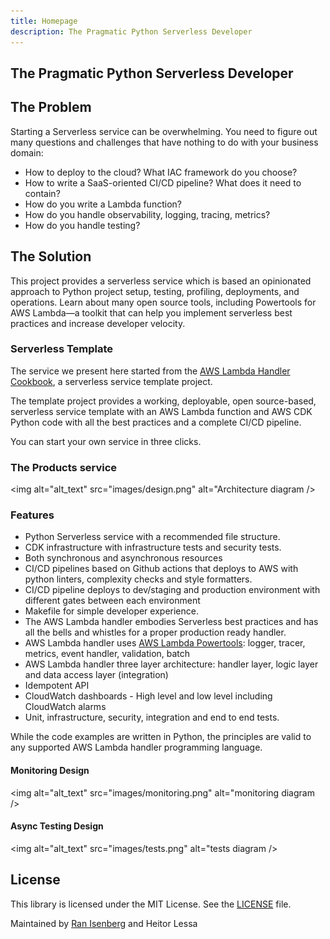 ```yaml
---
title: Homepage
description: The Pragmatic Python Serverless Developer
---
```

## **The Pragmatic Python Serverless Developer**

## **The Problem**

Starting a Serverless service can be overwhelming. You need to figure out many questions and challenges that have nothing to do with your business domain:

- How to deploy to the cloud? What IAC framework do you choose?
- How to write a SaaS-oriented CI/CD pipeline? What does it need to contain?
- How do you write a Lambda function?
- How do you handle observability, logging, tracing, metrics?
- How do you handle testing?

## **The Solution**

This project provides a serverless service which is based an opinionated approach to Python project setup, testing, profiling, deployments, and operations.
Learn about many open source tools, including Powertools for AWS Lambda—a toolkit that can help you implement serverless best practices and increase developer velocity.

### **Serverless Template**

The service we present here started from the [AWS Lambda Handler Cookbook](https://github.com/ran-isenberg/aws-lambda-handler-cookbook), a serverless service template project.

The template project provides a working, deployable, open source-based, serverless service template with an AWS Lambda function and AWS CDK Python code with all the best practices and a complete CI/CD pipeline.

You can start your own service in three clicks.


### The Products service

<img alt="alt_text" src="images/design.png" alt="Architecture diagram />

### **Features**

- Python Serverless service with a recommended file structure.
- CDK infrastructure with infrastructure tests and security tests.
- Both synchronous and asynchronous resources
- CI/CD pipelines based on Github actions that deploys to AWS with python linters, complexity checks and style formatters.
- CI/CD pipeline deploys to dev/staging and production environment with different gates between each environment
- Makefile for simple developer experience.
- The AWS Lambda handler embodies Serverless best practices and has all the bells and whistles for a proper production ready handler.
- AWS Lambda handler uses [AWS Lambda Powertools](https://docs.powertools.aws.dev/lambda-python/): logger, tracer, metrics, event handler, validation, batch
- AWS Lambda handler three layer architecture: handler layer, logic layer and data access layer (integration)
- Idempotent API
- CloudWatch dashboards - High level and low level including CloudWatch alarms
- Unit, infrastructure, security, integration and end to end tests.


While the code examples are written in Python, the principles are valid to any supported AWS Lambda handler programming language.

#### **Monitoring Design**

<img alt="alt_text" src="images/monitoring.png" alt="monitoring diagram />




#### **Async Testing Design**

<img alt="alt_text" src="images/tests.png" alt="tests diagram />

## **License**

This library is licensed under the MIT License. See the [LICENSE](https://github.com/ran-isenberg/serverless-python-demo/blob/main/LICENSE) file.

Maintained by [Ran Isenberg](https://www.ranthebuilder.cloud/) and Heitor Lessa
